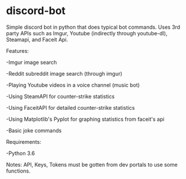 # discord-bot
 
Simple discord bot in python that does typical bot commands. Uses 3rd party APIs such as Imgur, Youtube (indirectly through youtube-dl), Steamapi, and Faceit Api.

Features:

-Imgur image search

-Reddit subreddit image search (through imgur)

-Playing Youtube videos in a voice channel (music bot)

-Using SteamAPI for counter-strike statistics

-Using FaceitAPI for detailed counter-strike statistics

-Using Matplotlib's Pyplot for graphing statistics from faceit's api

-Basic joke commands

Requirements:

-Python 3.6

Notes:
API, Keys, Tokens must be gotten from dev portals to use some functions.
